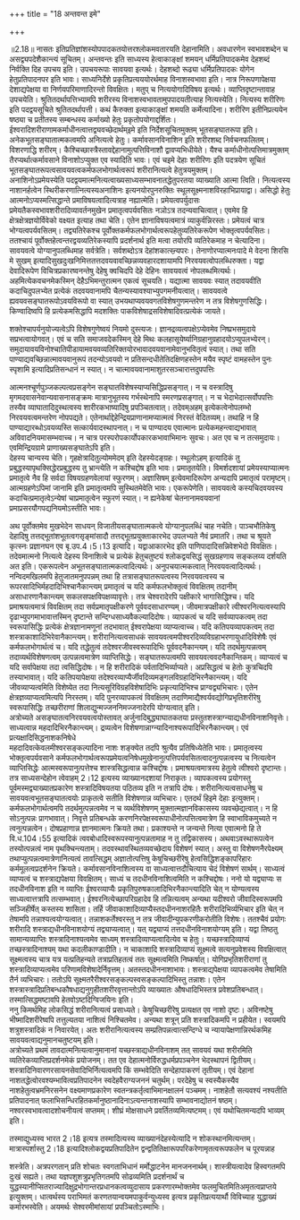 +++
title = "18 अन्तवन्त इमे"

+++
  
  
॥2.18॥ नासतः इतिप्रतिज्ञांशस्योपपादकतयोत्तरश्लोकमवतारयति
देहानामिति। अवधारणेन स्वभावशब्देन च असद्व्यपदेशैकान्त्यं
सूचितम्। अन्तवन्तः इति साध्यस्य हेत्वाकाङ्क्षां शमयन् धर्मिप्रतिपादकमेव
देहशब्दं निर्वक्ति दिह उपचय इति। उपचयरूपाः सावयवा इत्यर्थः। देहशब्दो
रूढ्या धर्मिप्रतिपादकः योगेन हेतुप्रतिपादनपर इति भावः। साध्यनिर्देशे
प्रकृतिप्रत्यययोरर्थमाह विनाशस्वभावा इति। नात्र निरूपणापेक्षया
देशाद्यपेक्षया वा निर्णयपरिमाणादिरन्तो विवक्षितः। मतुप् च
नित्ययोगादिविषय इत्यर्थः। व्याप्तिदृष्टान्तावाह उपचयेति।
श्रुतितदर्थापत्तिभ्यामपि शरीरस्य विनाशस्वभावतामुपपादयतीत्याह
नित्यस्येति। नित्यस्य शरीरिणः इति पदद्वयसूचिते श्रुतितदर्थापत्ती। कथं
कैरुक्ता इत्याकाङ्क्षां शमयति कर्मेत्यादिना। शरीरिण इतीनिप्रत्ययेन
षष्ठ्या च प्रतीतस्य सम्बन्धस्य कर्माख्यो हेतुः प्रकृतोपयोगाद्दर्शितः।
ईश्वरादिशरीराणामकर्माधीनत्वात्तद्व्यवच्छेदार्थम्इमे इति
निर्देशसूचितमुक्तम् भूतसङ्घातरूपा इति। अनेकभूतसङ्घातात्मकत्वमपि
अनित्यत्वे हेतुः। कर्मावसानविनाशिन इति शरीरशब्द निर्वचनफलितम्। विशरणाद्धि
शरीरम्। कैश्चिच्छास्त्रैस्तावद्देहानामुत्पत्तिविनाशौ द्वावप्यभिधीयेते।
यैश्च कर्माधीनोत्पत्तिमात्रमुक्तम् तैरप्यर्थात्कर्मावसाने विनाशोऽप्युक्त
एव स्यादिति भावः। एवं चइमे देहाः शरीरिणः इति पदत्रयेण सूचितं
भूतसङ्घातरूपत्वसावयवत्वकर्मफलभोगार्थत्वरूपं शरीरानित्यत्वे
हेतुत्रयमुक्तम्।  
अनाशिनोऽप्रमेयस्येति पदद्वयमात्मनित्यत्वाख्यसाध्यसम्भावनातद्धेतुपरतया
व्याख्याति आत्मा त्विति। नित्यत्वस्य नाशानर्हत्वेन
स्थिरीकरणात्नित्यस्यअनाशिनः इत्यनयोरपुनरुक्तिः
स्थूलसूक्ष्मनाशविरहाभिप्रायाद्वा। असिद्धो हेतुः
आत्मनोऽप्यस्मत्सिद्धान्ते प्रमाविषयत्वादित्यत्राह नह्यात्मेति।
प्रमेयत्वपर्युदासः प्रमेयतैकस्वभावशरीरादिव्यावर्तनमुखेन
प्रमातृत्वपर्यवसितः नञोऽत्र तदन्यवाचित्वात्। एवमेव हि
क्षेत्रक्षेत्रज्ञयोर्विवेको वक्ष्यत इत्याह तथा चेति। एतेन
ज्ञानाविषयत्वमात्रं व्याकुर्वन्निरस्तः। प्रमेयत्वं चात्र
भोग्यत्वपर्यवसितम्। तद्व्यतिरेकश्च
पूर्वोक्तकर्मफलभोगार्थत्वरूपहेतुव्यतिरेकरूपेण भोक्तृत्वपर्यवसितः।
ततश्चायं पूर्वोक्तहेत्वन्तरद्वयव्यतिरेकस्यापि प्रदर्शनार्थ इति मत्वा
तयोरपि व्यतिरेकमाह न चेत्यादिना। सावयवत्वे योग्यानुपलब्धिमाह सर्वत्रेति।
सर्वशब्दोऽत्र देहांशकात्स्न्र्यपरः। तेनाणोरप्यात्मनःपादे मे वेदना शिरसि
मे सुखम् इत्यादिसुखदुःखनिमित्ततत्तदवयवावच्छिन्नव्यवहारदशायामपि
निरवयवत्वोपलब्धिरुक्ता। यद्वा देवादिरूपेण विचित्रप्रकारष्वनन्तेषु देहेषु
क्वचिदपि देहे देहिनः सावयवत्वं नोपलब्धमित्यर्थः। अहमित्येकवचनमेकस्मिन्
देहैऽभिमन्तुरात्मन एकत्वं सूचयति। यद्यात्मा सावयवः स्यात् तदावयवीति
कदाचिदुपलभ्येत प्रत्येकं तदवयवानामपि चैतन्यस्यावश्याभ्युपगमनीयत्वात्।
सावयवत्वे ह्यवयवसङ्घातरूपोऽवयविरूपो वा स्यात्
उभयथाप्यवयवगतविशेषगुणमन्तरेण न तत्र विशेषगुणसिद्धिः। किण्वादिष्वपि हि
प्रत्येकमसिद्धापि मदशक्तिः पाकविशेषाद्रसविशेषादिवत्प्रत्येकं जायते।  
  
शक्तेश्चापर्यनुयोज्यत्वेऽपि विशेषगुणेष्वयं नियमो दुस्त्यजः।
ज्ञानद्रव्यत्वपक्षेऽप्येवमेव निष्प्रभसमुदाये सप्रभत्वायोगवत्। एवं च सति
समाजवदेकस्मिन् देहे मिथः कलहासूयेर्ष्यानिग्रहानुग्रहादयोऽप्युपलभ्येरन्।
समुदायावयविनोश्चातिपीडायामवयवव्यतिरिक्तयोरभावादवयवानामेवानुभवितृत्वं
स्यात्। तथा सति पाण्याद्यवच्छिन्नात्मावयवानुरूपं तदन्योऽवयवो न
प्रतिसन्दधीतेतिदक्षिणहस्तेन मयैव स्पृष्टं वामहस्तेन पुनः स्पृशामि
इत्यादिप्रतिसन्धानं न स्यात्। न चात्मावयवानामाशुतरसञ्चारात्तदुपपत्तिः  
  
आत्मनश्चूर्णपुञ्जकल्पत्वप्रसङ्गेन सङ्घातविशेषस्याप्यसिद्धिप्रसङ्गात्। न
च वस्त्रादिषु मृगमदवासनेवान्यवासनासङ्क्रमः मात्रानुभूतस्य गर्भस्थेनापि
स्मरणप्रसङ्गात्। न च भेदाभेदात्सर्वोपपत्तिः तस्यैव व्याघातादिदुस्थत्वस्य
शारीरकभाष्यादिषु प्रपञ्चितत्वात्। तदेवम्अहम् इत्येकत्वेनोपलम्भो
निरवयवत्वमन्तरेण नोपपद्यते। एतेनार्थाद्देहेन्द्रियप्राणानामप्यात्मत्वं
निरस्तं वेदितव्यम्। तथाहि न हि पाण्याद्यारब्धोऽवयव्यस्ति
सत्कार्यवादस्थापनात्। न च पाण्यादय एवात्मानः प्रत्येकमहन्त्वाद्यभावात्
अविवादनियमासम्भवाच्च। न चात्र परस्परोपकार्योपकारकभावाभिमानः सुवचः। अत एव
च न तत्समुदायः। एवमिन्द्रियग्रामे प्राणाख्यसङ्घातेऽपि इति।  
देहस्य चान्यस्य चेति। गृहक्षेत्रादितुल्योममेदम् इति
देहस्येदङ्ग्रहः। स्थूलोऽहम् इत्यादिकं तु
प्रबुद्धस्यापृथक्सिद्धेरप्रबुद्धस्य तु भ्रान्त्येति न कश्चिद्दोष इति
भावः। प्रमातृतयेति। विमर्शदशायां प्रमेयस्याप्यात्मनः प्रमातृत्वे नैव हि
सर्वदा विषयग्रहणवेलायां स्फुरणम्। अज्ञासिषम् इत्येवमादिरूपेण अन्यदापि
प्रमातृत्वं परामृष्टम्। आत्मग्रहणेऽपिमां जानामि इति प्रमातृत्वमपि
सुस्थितमेवेति भावः। एकरूपेणेति। सावयवत्वे कस्यचिदवयवस्य
कदाचित्प्रमातृत्वेऽन्येषां चाप्रमातृत्वेन स्फुरणं स्यात्। न ह्यनेकेषां
चेतनानामवयवानां प्रमाप्रसरयौगपद्यनियमोऽस्तीति भावः।  
  
  
अथ पूर्वोक्तमेव मुखभेदेन साधयन् विजातीयसङ्घातात्मकत्वे योग्यानुपलब्धिं
चाह नचेति। पाञ्चभौतिकेषु देहादिषु तत्तद्भूतांशभूतत्वगसृङ्मांसादौ
तत्तद्भूतप्रयुक्ताकारभेद उपलभ्यते नैवं प्रमातरि। तथा च श्रूयते कृत्स्नः
प्रज्ञानघन एव बृ.उप.4।5।13 इत्यादि। यद्वाआकारभेद इति
पाणिपादादिसन्निवेशभेदो विवक्षितः। तदेवमात्मनो नित्यत्वे देहस्य
विनाशित्वे च प्रत्येकं हेतुचतुष्टयं श्लोकद्वयसिद्धं सुखग्रहणाय सङ्कलय्य
दर्शयति अत इति। एकरूपत्वेन अभूतसङ्घातात्मकत्वादित्यर्थः। अनुपचयात्मकत्वात्
निरवयवत्वादित्यर्थः। नन्विदमखिलमपि हेतुजातमनुपपन्नम् तथा हि
तत्रासङ्घातरूपत्वस्य निरवयवत्वस्य च रूपरसादिभिर्महदादिभिश्चानैकान्त्यम्
प्रमातृत्वं च यदि कर्मफलभोक्तृत्वं विवक्षितम् तदानीम्
असाधारणानैकान्त्यम् सकलसपक्षविपक्षव्यावृत्तेः। तत्र चेश्वरादेरपि
पक्षीकारे भागासिद्धिश्च। यदि प्रमाश्रयत्वमात्रं विवक्षितम् तदा
सर्वप्रमातृपक्षीकरणे पूर्ववदसाधारण्यम्। जीवमात्रपक्षीकारे
त्वीश्वरनित्यत्वस्यापि दृढाभ्युपगमाभावात्तस्मिन् दृष्टान्ते
सन्दिग्धसाध्यवैकल्यादिदोषः। व्यापकत्वं च यदि सर्वव्यापकत्वम् तदा
स्वरूपासिद्धिः प्रत्येकं क्षेत्रज्ञानामणूनां तदभावात् ईश्वरापेक्षया
व्याप्यत्वाच्च। यदि कतिपयव्यापकत्वम् तदा शस्त्राकाशादिभिरेवानैकान्त्यम्।
शरीरानित्यत्वसाधकं सावयवत्वमपीश्वरदिव्यविग्रहाभरणायुधादिविशेषैः एवं
कर्मफलभोगार्थत्वं च। यदि तद्धेतुत्वं तदेश्वरजीवस्वरूपादिभिः
पूर्ववदनैकान्त्यम्। यदि तदर्थमुत्पन्नत्वम् तदाव्यर्थविशेषणत्वम्
उत्पन्नत्वमात्रेण व्याप्तिसिद्धेः। सङ्घातरूपत्वमपि
सावयवत्ववदनैकान्तिकम्। व्याप्यत्वं च यदि सर्वापेक्षया तदा त्वसिद्धिदोषः।
न हि शरीरादिकं पर्वतादिभिर्व्याप्यते। अप्रसिद्धत्वं च हेतोः कुत्रचिदपि
तस्याभावात्। यदि कतिपयापेक्षया
तदेश्वरव्याप्यैर्जीवदिव्यमङ्गलविग्रहादिभिरनैकान्त्यम्। यदि
जीवव्याप्यत्वमिति विशेष्येत तदा नित्यसूरिविग्रहविशेषादिभिः
प्रकृत्यादिभिश्च प्राग्वद्व्यभिचारः। एतेन क्षेत्रज्ञव्याप्यत्वमित्यपि
निरस्तम्। यदि पुनरव्यापकत्वं विवक्षितम्
तदाणिमाद्यैश्वर्यवद्योगिप्रभृतिशरीरेषु स्वरूपासिद्धिः तच्छरीराणां
शिलाद्युन्मज्जननिमज्जनादेरपि योग्यत्वात् इति।  
अत्रोच्यते असङ्घातत्वनिरवयवत्वयोस्तावत् अर्जुनादिबुद्ध्याघातकतया
प्रस्तुतशस्त्राग्न्याद्यधीनविनाशनिवृत्तेः। साध्यत्वान्न
महदादिभिरनैकान्त्यम्। द्रव्यत्वेन
विशेषणान्नाग्न्यादिनाश्यरूपादिभिरनैकान्त्यम्। एवं
प्रत्यक्षादिसिद्धनाशकनिषेधे  
महदादिवत्केवलमीश्वरसङ्कल्पादिना नाशः शङ्क्येत तदपि श्रुत्यैव
प्रतिषिध्येतेति भावः। प्रमातृत्वस्य भोक्तृत्वपर्यवसाने
कर्मफलभोगार्थत्वरूपप्रमेयत्वनिषेधमुखेनानुत्पत्तिपर्यवसितत्वादनुत्पन्नत्वस्य
च नित्यत्वेन व्याप्तिसिद्धेः आत्मस्वरूपानुत्पत्तेश्च शास्त्रसिद्धत्वान्न
कश्चिद्दोषः। प्रमाश्रयत्वमात्रस्य हेतुत्वे त्वीश्वरो दृष्टान्तः। तत्र
साध्यसन्देहोन त्वेवाहम् 2।12 इत्यस्य व्याख्यानदशायां निराकृतः।
व्यापकत्वस्य प्रयोगस्तु पूर्वमस्मद्व्याख्यातप्रकारेण शस्त्रादिविषयतया
पठितव्य इति न तत्रापि दोषः। शरीरानित्यत्वसाधनेषु च
सावयवत्वभूतसङ्घातत्वयोः प्राकृतत्वे सतीति विशेषणान्न व्यभिचारः। एतदर्थं
हिइमे देहाः इत्युक्तम्। कर्मफलभोगार्थत्वमपि तदर्थमुत्पन्नत्वमेव न च
व्यर्थविशेषणम् मुक्तात्मज्ञानविकासस्य व्यवच्छेद्यत्वात्। न हि
सोऽनुत्पन्नः प्रागभावात्। निवृत्ते प्रतिबन्धके
करणनिरपेक्षस्वरूपाधीनोत्पत्तित्वमात्रेण हि स्वाभाविकमुच्यते न
त्वनुत्पन्नत्वेन। दोषप्रहाणान्न ज्ञानमात्मनः क्रियते तथा। प्रकाश्यन्ते न
जन्यन्ते नित्या एवात्मनो हि ते वि.ध.104।55 इत्यादिकं
त्ववबोधादिस्वरूपस्यानुत्पन्नतामाह न तु तद्विकासस्य। अथवाऽवस्थारूपत्वेन
तस्योत्पन्नत्वं नाम पृथक्चिन्त्यताम्। तदवस्थावस्थितव्यवच्छेदाय विशेषणं
स्यात्। अस्तु वा विशेषणनैरपेक्ष्यम् तथाप्युत्पन्नत्वमात्रेणानित्यत्वं
तावत्सिद्धम् अज्ञातोत्पत्तिषु केषुचिच्छरीरेषु हेत्वसिद्धिशङ्कापरिहारः
कर्ममूलत्वप्रदर्शनेन क्रियते। कर्मावसानविनाशित्वस्य वा
साध्यत्वात्तदौचित्याय चेदं विशेषणं सार्थम्। साध्यत्वं व्याप्यत्वं च
शस्त्राद्यपेक्षया विवक्षितम्। साध्यं च तदधीनविनाशित्वमिति न कश्चिद्दोषः।
ननो यो यद्व्याप्यः स तदधीनविनाश इति न व्याप्तिः ईश्वरव्याप्यैः
प्रकृतिपुरुषकालादिभिरनैकान्त्यादिति चेत् न योण्यत्वस्य
साध्यत्वात्तत्रापि तत्सम्भवात्। ईश्वरनित्येच्छापरिग्रहादेव हि
तन्नित्यत्वम् अन्यथा यदीश्वरो जीवादिस्वरूपमपि सञ्जिहीर्षेत् कस्तस्य
शासिता। तर्हि जीवाकाशादिव्याप्यैस्तदधीननाशरहितैः शरीरादिभिर्व्यभिचार इति
चेत् न तेषामपि तन्नाश्यत्वयोग्यत्वात्। तन्नाशकर्तेश्वरस्तु न तत्र
जीवादीन्युपकरणीकरोतीति विशेषः। ततश्चैवं प्रयोगः शरीरादि
शस्त्राद्यधीनविनाशयोग्यं तद्व्याप्यत्वात्। यत् यद्व्याप्यं
तत्तदधीनविनाशयोग्यम् इति। यद्वा तिष्ठतु सामान्यव्याप्तिः
शस्त्रादिनाश्यत्वमेव साध्यम् शस्त्रादिव्याप्यत्वादित्येव च हेतुः।
यच्छस्त्रादिव्याप्यं तच्छस्त्रादिनाश्यम् यथा कदलीकाण्डादीति। न चाकाशादि
शस्त्रादिव्याप्यं सूक्ष्मत्वे सत्यनुप्रवेशस्य विवक्षित्वात्
सूक्ष्मत्वस्य चात्र यत्र यत्प्रतिहन्यते तत्राप्रतिहतत्वं ततः
सूक्ष्मत्वमिति निष्कर्षात्। योगिप्रभृतिशरीराणां तु
शस्त्रादिव्याप्यत्वमेव परिणामविशेषादेर्निवृत्तम्। अतस्तदधीननाशाभावः।
शस्त्राद्यपेक्षया व्यापकत्वमेव तेषामिति तैर्न व्यभिचारः। ततोऽपि
सूक्ष्मतरैरीश्वरसङ्कल्पस्वसङ्कल्पादिभिस्तु तन्नाशः। एतेन
शस्त्रास्त्रादिप्रतिबन्धकौषधाद्यनुगृहीतशरीरवृत्तान्तोऽपि व्याख्यातः
औषधादिभिस्तत्र प्रवेशप्रतिबन्धात्। तस्मात्सिद्धमष्टावपि
हेतवोऽष्टदिग्विजयिनः इति।  
ननु किमर्थमिह लोकसिद्धं शरीरानित्यत्वं प्रसाध्यते। केषुचिच्छरीरेषु
प्रत्यक्षत एव नाशो दृष्टः। अविनष्टेषु भीष्मादिशरीरेष्वपि तत्तुल्यतया
नाशित्वं निश्चितमेव। अन्यथा शत्रून् प्रति शस्त्रादिकमपि न प्रहीयेत।
स्वयमपि शत्रुशस्त्रादिकं न निवारयेत्। अतः शरीरानित्यत्वस्य
सम्प्रतिपन्नत्वात्सन्दिग्धे च न्यायापेक्षणान्निरर्थकमिह
सावयवत्वाद्यनुमानचतुष्टयम् इति।  
अत्रोच्यते प्रथमं तावदात्मनित्यत्वानुमानानां यच्छस्त्राद्यधीनविनाशम् तत्
सावयवं यथा शरीरमिति व्यतिरेकव्याप्तिप्रदर्शनमेकं प्रयोजनम्। तत एव
देहात्मनोर्विरुद्धधर्मप्रपञ्चनेन भेदस्थापनं द्वितीयम्।
शस्त्रादिनिवारणरसायनसेवादिभिर्नित्यत्वमपि किं सम्भवेदिति सन्देहापाकरणं
तृतीयम्। एवं देहानां नाशतद्धेत्वोरवश्यम्भावित्वप्रतिपादनेन
स्वदेहवैराग्यजननं चतुर्थम्। परदेहेषु च स्वस्यैकस्यैव
नाशहेतुत्वभ्रमनिरसनेन वक्ष्यमाणप्रकारेण स्वतन्त्रकर्तृत्वाभिमानक्षालनं
पञ्चमम्। नाशहेतौ सत्यवश्यं नश्यतीति प्रतिपादनात्
फलाभिसन्धिरहितकर्मानुष्ठानादिनाऽत्यन्तनाशस्यापि सम्भावनाद्योतनं षष्ठम्।
नश्वरस्वभावत्वादशोचनीयत्वं सप्तमम्। शीघ्रं मोक्षसाधने
प्रवर्तितव्यमित्यष्टमम्। एवं यथोचितमन्यदपि भाव्यम् इति।  
  
  
तस्माद्युध्यस्व भारत 2।18 इत्यत्र तस्मादित्यस्य व्याख्यानंदेहस्येत्यादि
न शोकस्थानमित्यन्तम्। मात्रास्पर्शास्तु 2।18 इत्यादिश्लोकद्वयप्रतिपादितेन
द्वन्द्वतितिक्षारूपपरिकरेणामृतत्वरूपफलेन च पूरयन्नाह  
  
शस्त्रेति। अत्रपरगतान् प्रति शोचतः स्वगताभिधानं मर्मोद्धाटनेन
मानजननार्थम्। शास्त्रीयत्वादेव हिस्वगतमपि दुःखं सह्यते। तथा
यज्ञपशुशत्रुप्रभृतिगतमपि सोढव्यमिति प्रदर्शनार्थं च
युद्धस्यानीप्सितराज्यादिक्षुद्रभोगान्तरप्रधानकत्वव्युदासाय
प्रकरणारम्भोक्तमेव फलमुचितमितिअमृतत्वप्राप्तये इत्युक्तम्। धात्वर्थस्य
पराभिमतं करणतयान्वयमपाकुर्वन्युध्यस्व इत्यत्र प्रकृतिप्रत्ययार्थौ
विविच्याह युद्धाख्यं कर्मारभस्वेति। अयमर्थः सेश्वरमीमांसायां
प्रपञ्चितोऽस्माभिः।  
  
  
  
